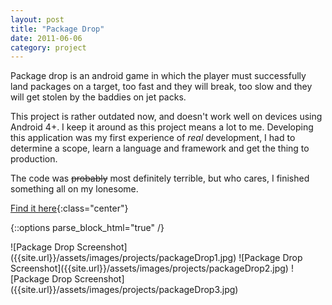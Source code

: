 ```yaml
---
layout: post
title: "Package Drop"
date: 2011-06-06
category: project
---
```


Package drop is an android game in which the player must successfully land packages on a target, 
too fast and they will break, too slow and they will get stolen by the baddies on jet packs.

This project is rather outdated now, and doesn't work well on devices using Android 4+. I keep it around as this 
project means a lot to me. Developing this application was my first experience of *real* development, I had to 
determine a scope, learn a language and framework and get the thing to production.

The code was <del>probably</del> most definitely terrible, but who cares, I finished something all on my lonesome.

[Find it here](https://play.google.com/store/apps/details?id=iceroad.packagedrop){:class="center"}

{::options parse_block_html="true" /}
<div class="screenshot-group">
![Package Drop Screenshot]({{site.url}}/assets/images/projects/packageDrop1.jpg)
![Package Drop Screenshot]({{site.url}}/assets/images/projects/packageDrop2.jpg)
![Package Drop Screenshot]({{site.url}}/assets/images/projects/packageDrop3.jpg)
</div>